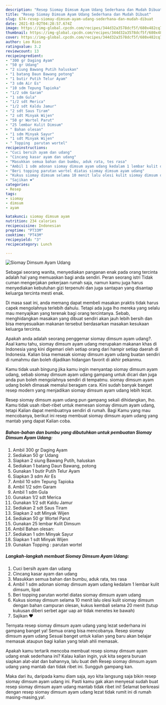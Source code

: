 ```yaml
---
description: "Resep Siomay Dimsum Ayam Udang Sederhana dan Mudah Dibuat"
title: "Resep Siomay Dimsum Ayam Udang Sederhana dan Mudah Dibuat"
slug: 674-resep-siomay-dimsum-ayam-udang-sederhana-dan-mudah-dibuat
date: 2021-03-02T04:28:57.674Z
image: https://img-global.cpcdn.com/recipes/344d32a3578dcf5f/680x482cq70/siomay-dimsum-ayam-udang-foto-resep-utama.jpg
thumbnail: https://img-global.cpcdn.com/recipes/344d32a3578dcf5f/680x482cq70/siomay-dimsum-ayam-udang-foto-resep-utama.jpg
cover: https://img-global.cpcdn.com/recipes/344d32a3578dcf5f/680x482cq70/siomay-dimsum-ayam-udang-foto-resep-utama.jpg
author: Leo Rios
ratingvalue: 3.2
reviewcount: 13
recipeingredient:
- "300 gr Daging Ayam"
- "50 gr Udang"
- "2 siung Bawang Putih haluskan"
- "1 batang Daun Bawang potong"
- "1 butir Putih Telur Ayam"
- "3 sdm Air Es"
- "10 sdm Tepung Tapioka"
- "1/2 sdm Garam"
- "1 sdm Gula"
- "1/2 sdt Merica"
- "1/2 sdt Kaldu Jamur"
- "2 sdt Saus Tiram"
- "2 sdt Minyak Wijen"
- "50 gr Wortel Parut"
- "25 lembar Kulit Dimsum"
- " Bahan olesan"
- "1 sdm Minyak Sayur"
- "1 sdt Minyak Wijen"
- " Topping  parutan wortel"
recipeinstructions:
- "Cuci bersih ayam dan udang"
- "Cincang kasar ayam dan udang"
- "Masukkan semua bahan dan bumbu, aduk rata, tes rasa"
- "Ambil 1 sdm adonan siomay dimsum ayam udang kedalam 1 lembar kulit dimsum, lipat"
- "Beri topping parutan wortel diatas siomay dimsum ayam udang"
- "Kukus siomay dimsum selama 10 menit lalu olesi kulit siomay dimsum dengan bahan campuran olesan, kukus kembali selama 20 menit (tutup kukusan diberi serbet agar uap air tidak menetes ke bawah)"
- "Sajikan ❤"
categories:
- Resep
tags:
- siomay
- dimsum
- ayam

katakunci: siomay dimsum ayam 
nutrition: 234 calories
recipecuisine: Indonesian
preptime: "PT33M"
cooktime: "PT43M"
recipeyield: "3"
recipecategory: Lunch

---
```



![Siomay Dimsum Ayam Udang](https://img-global.cpcdn.com/recipes/344d32a3578dcf5f/680x482cq70/siomay-dimsum-ayam-udang-foto-resep-utama.jpg)

Sebagai seorang wanita, menyediakan panganan enak pada orang tercinta adalah hal yang memuaskan bagi anda sendiri. Peran seorang istri Tidak cuman mengerjakan pekerjaan rumah saja, namun kamu juga harus menyediakan kebutuhan gizi terpenuhi dan juga santapan yang disantap keluarga tercinta mesti enak.

Di masa  saat ini, anda memang dapat membeli masakan praktis tidak harus capek mengolahnya terlebih dahulu. Tetapi ada juga lho mereka yang selalu mau menyajikan yang terenak bagi orang tercintanya. Sebab, menghidangkan masakan yang dibuat sendiri akan jauh lebih bersih dan bisa menyesuaikan makanan tersebut berdasarkan masakan kesukaan keluarga tercinta. 



Apakah anda adalah seorang penggemar siomay dimsum ayam udang?. Asal kamu tahu, siomay dimsum ayam udang merupakan makanan khas di Indonesia yang kini digemari oleh setiap orang dari hampir setiap daerah di Indonesia. Kalian bisa memasak siomay dimsum ayam udang buatan sendiri di rumahmu dan boleh dijadikan hidangan favorit di akhir pekanmu.

Kamu tidak usah bingung jika kamu ingin menyantap siomay dimsum ayam udang, sebab siomay dimsum ayam udang gampang untuk dicari dan juga anda pun boleh mengolahnya sendiri di tempatmu. siomay dimsum ayam udang boleh dimasak memalui beragam cara. Kini sudah banyak banget resep modern yang menjadikan siomay dimsum ayam udang lebih lezat.

Resep siomay dimsum ayam udang pun gampang sekali dihidangkan, lho. Kamu tidak usah ribet-ribet untuk memesan siomay dimsum ayam udang, tetapi Kalian dapat membuatnya sendiri di rumah. Bagi Kamu yang mau mencobanya, berikut ini resep membuat siomay dimsum ayam udang yang mantab yang dapat Kalian coba.

<!--inarticleads1-->

##### Bahan-bahan dan bumbu yang dibutuhkan untuk pembuatan Siomay Dimsum Ayam Udang:

1. Ambil 300 gr Daging Ayam
1. Sediakan 50 gr Udang
1. Siapkan 2 siung Bawang Putih, haluskan
1. Sediakan 1 batang Daun Bawang, potong
1. Gunakan 1 butir Putih Telur Ayam
1. Siapkan 3 sdm Air Es
1. Ambil 10 sdm Tepung Tapioka
1. Ambil 1/2 sdm Garam
1. Ambil 1 sdm Gula
1. Gunakan 1/2 sdt Merica
1. Gunakan 1/2 sdt Kaldu Jamur
1. Sediakan 2 sdt Saus Tiram
1. Siapkan 2 sdt Minyak Wijen
1. Sediakan 50 gr Wortel Parut
1. Gunakan 25 lembar Kulit Dimsum
1. Ambil  Bahan olesan:
1. Sediakan 1 sdm Minyak Sayur
1. Siapkan 1 sdt Minyak Wijen
1. Gunakan  Topping : parutan wortel




<!--inarticleads2-->

##### Langkah-langkah membuat Siomay Dimsum Ayam Udang:

1. Cuci bersih ayam dan udang
1. Cincang kasar ayam dan udang
1. Masukkan semua bahan dan bumbu, aduk rata, tes rasa
1. Ambil 1 sdm adonan siomay dimsum ayam udang kedalam 1 lembar kulit dimsum, lipat
1. Beri topping parutan wortel diatas siomay dimsum ayam udang
1. Kukus siomay dimsum selama 10 menit lalu olesi kulit siomay dimsum dengan bahan campuran olesan, kukus kembali selama 20 menit (tutup kukusan diberi serbet agar uap air tidak menetes ke bawah)
1. Sajikan ❤




Ternyata resep siomay dimsum ayam udang yang lezat sederhana ini gampang banget ya! Semua orang bisa mencobanya. Resep siomay dimsum ayam udang Sesuai banget untuk kalian yang baru akan belajar memasak ataupun bagi kalian yang telah ahli memasak.

Apakah kamu tertarik mencoba membuat resep siomay dimsum ayam udang enak sederhana ini? Kalau kalian ingin, yuk kita segera buruan siapkan alat-alat dan bahannya, lalu buat deh Resep siomay dimsum ayam udang yang mantab dan tidak ribet ini. Sungguh gampang kan. 

Maka dari itu, daripada kamu diam saja, ayo kita langsung saja bikin resep siomay dimsum ayam udang ini. Pasti kamu gak akan menyesal sudah buat resep siomay dimsum ayam udang mantab tidak ribet ini! Selamat berkreasi dengan resep siomay dimsum ayam udang lezat tidak rumit ini di rumah masing-masing,ya!.

